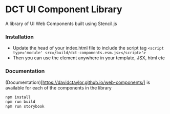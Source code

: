 # DCT UI Component Library

A library of UI Web Components built using Stencil.js

### Installation

- Update the head of your index.html file to include the script tag
  `<script type='module' src=/build/dct-components.esm.js></script>'>`
- Then you can use the element anywhere in your template, JSX, html etc

### Documentation

(Documentation)[https://davidctaylor.github.io/web-components/] is available for each of the components in the library

```bash
npm install
npm run build
npm run storybook
```
